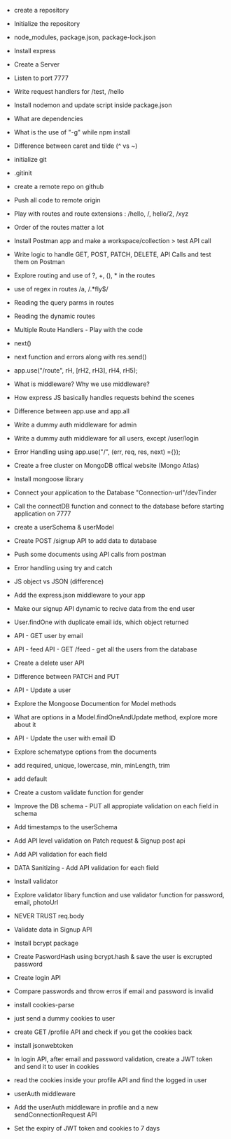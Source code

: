 - create a repository
- Initialize the repository
- node_modules, package.json, package-lock.json
- Install express
- Create a Server
- Listen to port 7777
- Write request handlers for /test, /hello
- Install nodemon and update script inside package.json
- What are dependencies
- What is the use of "-g" while npm install
- Difference between caret and tilde (^ vs ~)


- initialize git
- .gitinit
- create a remote repo on github
- Push all code to remote origin
- Play with routes and route extensions : /hello, /, hello/2, /xyz
- Order of the routes matter a lot
- Install Postman app and make a workspace/collection > test API call
- Write logic to handle GET, POST, PATCH, DELETE, API Calls and test them on Postman
- Explore routing and use of ?, +, (), * in the routes
- use of regex in routes /a, /.*fly$/
- Reading the query parms in routes
- Reading the dynamic routes


- Multiple Route Handlers - Play with the code
- next()
- next function and errors along with res.send()
- app.use("/route", rH, [rH2, rH3], rH4, rH5);
- What is middleware? Why we use middleware?
- How express JS basically handles requests behind the scenes
- Difference between app.use and app.all
- Write a dummy auth middleware for admin
- Write a dummy auth middleware for all users, except /user/login
- Error Handling using app.use("/", (err, req, res, next) ={});


- Create a free cluster on MongoDB offical website (Mongo Atlas)
- Install mongoose library
- Connect your application to the Database "Connection-url"/devTinder
- Call the connectDB function and connect to the database before starting application on 7777
- create a userSchema & userModel
- Create POST /signup API to add data to database
- Push some documents using API calls from postman
- Error handling using try and catch

- JS object vs JSON (difference)
- Add the express.json middleware to your app
- Make our signup API dynamic to recive data from the end user
- User.findOne with duplicate email ids, which object returned
- API - GET user by email
- API - feed API - GET /feed - get all the users from the database
- Create a delete user API
- Difference between PATCH and PUT
- API - Update a user
- Explore the Mongoose Documention for Model methods
- What are options in a Model.findOneAndUpdate method, explore more about it
- API - Update the user with email ID




- Explore schematype options from the documents
- add required, unique, lowercase, min, minLength, trim
- add default
- Create a custom validate function for gender
- Improve the DB schema - PUT all appropiate validation on each field in schema
- Add timestamps to the userSchema
- Add API level validation on Patch request & Signup post api
- Add API validation for each field
- DATA Sanitizing - Add API validation for each field
- Install validator
- Explore validator libary function and use validator function for password, email, photoUrl
- NEVER TRUST req.body


- Validate data in Signup API
- Install bcrypt package
- Create PaswordHash using bcrypt.hash & save the user is excrupted password
- Create login API
- Compare passwords and throw erros if email and password is invalid


- install cookies-parse
- just send a dummy cookies to user
- create GET /profile API and check if you get the cookies back
- install jsonwebtoken
- In login API, after email and password validation, create a JWT token and send it to user in cookies
- read the cookies inside your profile API and find the logged in user
- userAuth middleware
- Add the userAuth middleware in profile and a new sendConnectionRequest API
- Set the expiry of JWT token and cookies to 7 days

